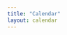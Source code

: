 ```yaml
---
title: "Calendar"
layout: calendar
---
```



<div id='calendar'
     class='calendar'
     data-weeks="{{site.num_weeks}}"
     data-start-date="{{site.start_date}}">
</div>



